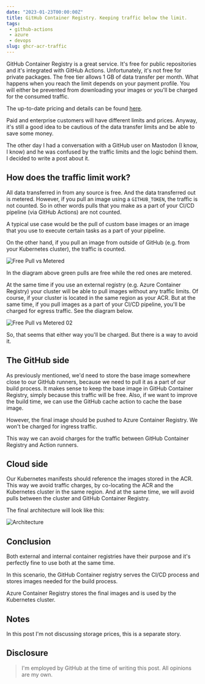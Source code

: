 ```yaml
---
date: "2023-01-23T00:00:00Z"
title: GitHub Container Registry. Keeping traffic below the limit.
tags: 
 - github-actions
 - azure
 - devops
slug: ghcr-acr-traffic
---
```


GitHub Container Registry is a great service. It's free for public repositories and it's integrated with GitHub Actions. Unfortunately, it's not free for private packages. The free tier allows 1 GB of data transfer per month.
What happens when you reach the limit depends on your payment profile. You will either be prevented from downloading your images or you'll be charged for the consumed traffic.

The up-to-date pricing and details can be found [here](https://docs.github.com/en/billing/managing-billing-for-github-packages/about-billing-for-github-packages#about-billing-for-github-packages).

Paid and enterprise customers will have different limits and prices. Anyway, it's still a good idea to be cautious of the data transfer limits and be able to save some money.

The other day I had a conversation with a GitHub user on Mastodon (I know, I know) and he was confused by the traffic limits and the logic behind them. I decided to write a post about it.

## How does the traffic limit work?

All data transferred in from any source is free. And the data transferred out is metered. However, if you pull an image using a `GITHUB_TOKEN`, the traffic is not counted. So in other words pulls that you make as a part of your CI/CD pipeline (via GitHub Actions) are not counted.

A typical use case would be the pull of custom base images or an image that you use to execute certain tasks as a part of your pipeline.

On the other hand, if you pull an image from outside of GitHub (e.g. from your Kubernetes cluster), the traffic is counted.

![Free Pull vs Metered](/images/2023-01-ghcr-acr/free-pull-vs-metered.png)

In the diagram above green pulls are free while the red ones are metered.

At the same time if you use an external registry (e.g. Azure Container Registry) your cluster will be able to pull images without any traffic limits. Of course, if your cluster is located in the same region as your ACR. But at the same time, if you pull images as a part of your CI/CD pipeline, you'll be charged for egress traffic. See the diagram below.

![Free Pull vs Metered 02](/images/2023-01-ghcr-acr/free-pull-vs-metered-02.png)

So, that seems that either way you'll be charged. But there is a way to avoid it.

## The GitHub side

As previously mentioned, we'd need to store the base image somewhere close to our GitHub runners, because we need to pull it as a part of our build process. It makes sense to keep the base image in GitHub Container Registry, simply because this traffic will be free. Also, if we want to improve the build time, we can use the GitHub cache action to cache the base image.

However, the final image should be pushed to Azure Container Registry. We won't be charged for ingress traffic.

This way we can avoid charges for the traffic between GitHub Container Registry and Action runners.

## Cloud side

Our Kubernetes manifests should reference the images stored in the ACR. This way we avoid traffic charges, by co-locating the ACR and the Kubernetes cluster in the same region. And at the same time, we will avoid pulls between the cluster and GitHub Container Registry.

The final architecture will look like this:

![Architecture](/images/2023-01-ghcr-acr/architecture-02.png)

## Conclusion

Both external and internal container registries have their purpose and it's perfectly fine to use both at the same time.

In this scenario, the GitHub Container registry serves the CI/CD process and stores images needed for the build process.

Azure Container Registry stores the final images and is used by the Kubernetes cluster.

## Notes

In this post I'm not discussing storage prices, this is a separate story.

## Disclosure

> I'm employed by GitHub at the time of writing this post. All opinions are my own.